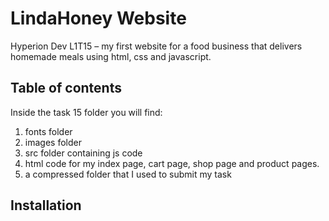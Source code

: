 # LindaHoney Website
Hyperion Dev L1T15 – my first website for a food business that delivers homemade meals using html, css and javascript.

## Table of contents
Inside the task 15 folder you will find:
1. fonts folder
2. images folder
3. src folder containing js code
4. html code for my index page, cart page, shop page and product pages.
5. a compressed folder that I used to submit my task

## Installation 
